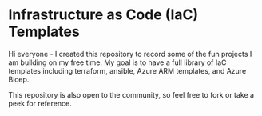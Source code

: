 # Infrastructure as Code (IaC) Templates

Hi everyone - I created this repository to record some of the fun projects I am building on my free time. My goal is to have a full library of IaC templates including terraform, ansible, Azure ARM templates, and Azure Bicep.

This repository is also open to the community, so feel free to fork or take a peek for reference.
